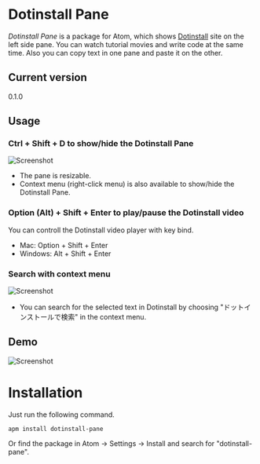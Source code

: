 # Dotinstall Pane

_Dotinstall Pane_ is a package for Atom, which shows [Dotinstall](http://dotinstall.com) site on the left side pane.  You can watch tutorial movies and write code at the same time.  Also you can copy text in one pane and paste it on the other.

## Current version

0.1.0

## Usage

### Ctrl + Shift + D to show/hide the Dotinstall Pane

![Screenshot](https://github.com/fkoji/dotinstall-pane-dev/blob/master/screenshot-mail.png?raw=true)

* The pane is resizable.
* Context menu (right-click menu) is also available to show/hide the Dotinstall Pane.

### Option (Alt) + Shift + Enter to play/pause the Dotinstall video

You can controll the Dotinstall video player with key bind.

* Mac: Option + Shift + Enter
* Windows: Alt + Shift + Enter

### Search with context menu

![Screenshot](https://github.com/fkoji/dotinstall-pane-dev/blob/master/screenshot-search.png?raw=true)

* You can search for the selected text in Dotinstall by choosing "ドットインストールで検索" in the context menu.

## Demo

![Screenshot](https://github.com/fkoji/dotinstall-pane-dev/blob/master/screenshot-demo.gif?raw=true)

# Installation

Just run the following command.

```
apm install dotinstall-pane
```

Or find the package in Atom -> Settings -> Install and search for "dotinstall-pane".
